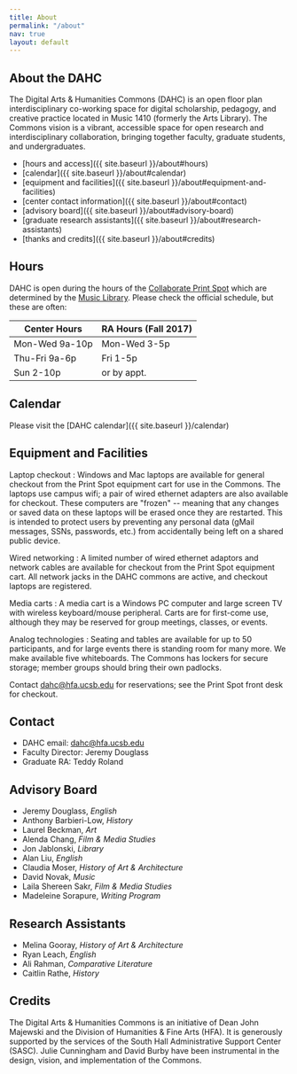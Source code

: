 ```yaml
---
title: About
permalink: "/about"
nav: true
layout: default
---
```


## About the DAHC

The Digital Arts & Humanities Commons (DAHC) is an open floor plan interdisciplinary co-working space for digital scholarship, pedagogy, and creative practice located in Music 1410 (formerly the Arts Library). The Commons vision is a vibrant, accessible space for open research and interdisciplinary collaboration, bringing together faculty, graduate students, and undergraduates.

* [hours and access]({{ site.baseurl }}/about#hours)
* [calendar]({{ site.baseurl }}/about#calendar)
* [equipment and facilities]({{ site.baseurl }}/about#equipment-and-facilities)
* [center contact information]({{ site.baseurl }}/about#contact)
* [advisory board]({{ site.baseurl }}/about#advisory-board)
* [graduate research assistants]({{ site.baseurl }}/about#research-assistants)
* [thanks and credits]({{ site.baseurl }}/about#credits)

<!-- [policies]({{ site.baseurl }}/about#policies) -->

## Hours

DAHC is open during the hours of the [Collaborate Print Spot](http://www.collaborate.ucsb.edu/services/student/printing) which are determined by the [Music Library](https://www.library.ucsb.edu/hours). Please check the official schedule, but these are often:

| Center Hours    | RA Hours (Fall 2017) |
|-----------------|----------------------|
| Mon-Wed  9a-10p | Mon-Wed 3-5p |
| Thu-Fri   9a-6p | Fri 1-5p     |
| Sun      2-10p  | or by appt.  |

## Calendar

Please visit the [DAHC calendar]({{ site.baseurl }}/calendar)


## Equipment and Facilities

Laptop checkout
: Windows and Mac laptops are available for general checkout from the Print Spot equipment cart for use in the Commons. The laptops use campus wifi; a pair of wired ethernet adapters are also available for checkout. These computers are "frozen" -- meaning that any changes or saved data on these laptops will be erased once they are restarted. This is intended to protect users by preventing any personal data (gMail messages, SSNs, passwords, etc.) from accidentally being left on a shared public device.

Wired networking
: A limited number of wired ethernet adaptors and network cables are available for checkout from the Print Spot equipment cart. All network jacks in the DAHC commons are active, and checkout laptops are registered.

Media carts
: A media cart is a Windows PC computer and large screen TV with wireless keyboard/mouse peripheral. Carts are for first-come use, although they may be reserved for group meetings, classes, or events.

Analog technologies
: Seating and tables are available for up to 50 participants, and for large events there is standing room for many more. We make available five whiteboards. The Commons has lockers for secure storage; member groups should bring their own padlocks.

Contact <dahc@hfa.ucsb.edu> for reservations; see the Print Spot front desk for checkout.

## Contact

- DAHC email: <dahc@hfa.ucsb.edu>
- Faculty Director: Jeremy Douglass
- Graduate RA: Teddy Roland

## Advisory Board

- Jeremy Douglass, *English*
- Anthony Barbieri-Low, *History*
- Laurel Beckman, *Art*
- Alenda Chang, *Film & Media Studies*
- Jon Jablonski, *Library*
- Alan Liu, *English*	
- Claudia Moser, *History of Art & Architecture*
- David Novak, *Music*
- Laila Shereen Sakr, *Film & Media Studies*
- Madeleine Sorapure, *Writing Program*

## Research Assistants
- Melina Gooray, *History of Art & Architecture*
- Ryan Leach, *English*
- Ali Rahman, *Comparative Literature*
- Caitlin Rathe, *History*

## Credits

The Digital Arts & Humanities Commons is an initiative of Dean John Majewski and the Division of Humanities & Fine Arts (HFA). It is generously supported by the services of the South Hall Administrative Support Center (SASC). Julie Cunningham and David Burby have been instrumental in the design, vision, and implementation of the Commons.

<!-- Summer RAs -->

<!-- Policies -->